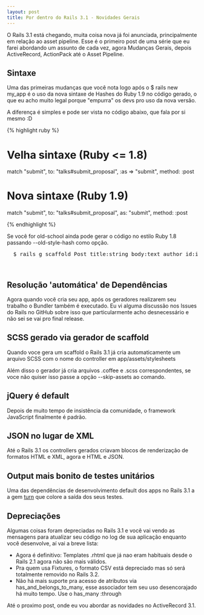 ```yaml
---
layout: post
title: Por dentro do Rails 3.1 - Novidades Gerais
---
```


<span class="drops">O</span> Rails 3.1 está chegando, muita coisa nova já foi anunciada, principalmente em relação ao asset pipeline. Esse é o primeiro post de uma série que eu farei abordando um assunto de cada vez, agora Mudanças Gerais, depois ActiveRecord, ActionPack até o Asset Pipeline.

Sintaxe
-------

Uma das primeiras mudanças que você nota logo após o <span class="small_code">$ rails new my_app</span> é o uso da nova sintaxe de Hashes do Ruby 1.9 no código gerado, o que eu acho muito legal porque "empurra" os devs pro uso da nova versão.

A diferença é simples e pode ser vista no código abaixo, que fala por si mesmo :D

{% highlight ruby %}

# Velha sintaxe (Ruby <= 1.8)
match "submit", to: "talks#submit_proposal", :as => "submit", method: :post

# Nova sintaxe (Ruby 1.9)
match "submit", to: "talks#submit_proposal", as: "submit", method: :post

{% endhighlight %}

Se você for old-school ainda pode gerar o código no estilo Ruby 1.8 passando <span class="small_code">--old-style-hash</span> como opção.

<pre class="terminal">
  $ rails g scaffold Post title:string body:text author_id:integer --old-style-hash
</pre>

<br/>

Resolução 'automática' de Dependências
--------------------------------------

Agora quando você cria seu app, após os geradores realizarem seu trabalho o Bundler também é executado. Eu vi alguma discussão nos Issues do Rails no GitHub sobre isso que particularmente acho desnecessário e não sei se vai pro final release.

SCSS gerado via gerador de scaffold
-----------------------------------

Quando voce gera um scaffold o Rails 3.1 já cria automaticamente um arquivo SCSS com o nome do controller em <span class="small_code">app/assets/stylesheets</span>

Além disso o gerador já cria arquivos .coffee e .scss correspondentes, se voce não quiser isso passe a opção <span class="small_code">--skip-assets</span> ao comando.

jQuery é default
----------------

Depois de muito tempo de insistência da comunidade, o framework JavaScript finalmente é padrão.

JSON no lugar de XML
--------------------

Até o Rails 3.1 os controllers gerados criavam blocos de renderização de formatos HTML e XML, agora e HTML e JSON.

Output mais bonito de testes unitários
--------------------------------------

Uma das dependências de desenvolvimento default dos apps no Rails 3.1 a a gem [turn] que colore a saída dos seus testes.

Depreciações
------------

Algumas coisas foram depreciadas no Rails 3.1 e você vai vendo as mensagens para atualizar seu código no log de sua aplicação enquanto você desenvolve, aí vai a breve lista:

* Agora é definitivo: Templates .rhtml que já nao eram habituais desde o Rails 2.1 agora não são mais válidos.
* Pra quem usa Fixtures, o formato CSV está depreciado mas só será totalmente removido no Rails 3.2.
* Não há mais suporte pra acesso de atributos via <span class="small_code">has_and_belongs_to_many</span>, esse associador tem seu uso desencorajado há muito tempo. Use o <span class="small_code">has_many :through</span>

Até o proximo post, onde eu vou abordar as novidades no ActiveRecord 3.1.

[turn]: https://github.com/TwP/turn
[assine o feed do blog]: http://www.rodrigoalvesvieira.com/atom.xml